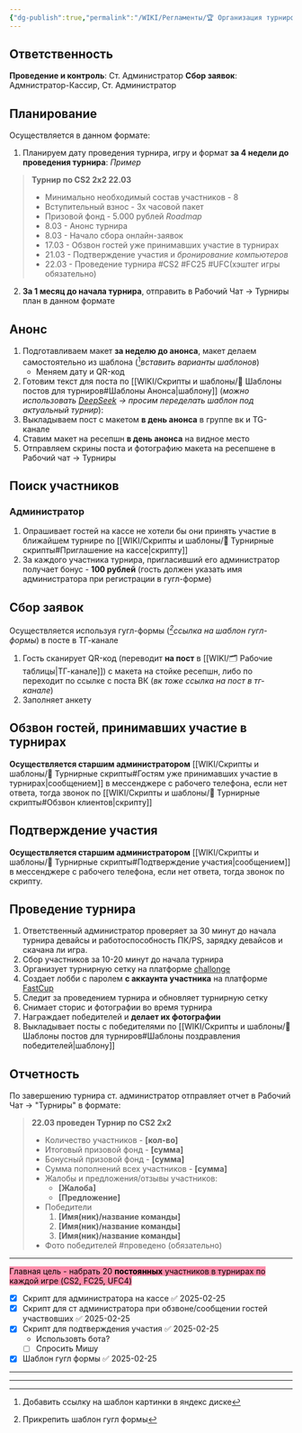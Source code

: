 ```yaml
---
{"dg-publish":true,"permalink":"/WIKI/Регламенты/🏆 Организация турниров/"}
---
```


## Ответственность
**Проведение и контроль**: Ст. Администратор
**Сбор заявок**: Адмнистратор-Кассир, Ст. Администратор
## Планирование
Осуществляется в данном формате:
1. Планируем дату проведения турнира, игру и формат **за 4 недели до проведения турнира**:
	*Пример*
> 	**Турнир по CS2 2х2 22.03** 
> 	- Минимально необходимый состав участников - 8
> 	- Вступительный взнос - 3х часовой пакет 
> 	- Призовой фонд - 5.000 рублей
> 	*Roadmap*
> 	- 8.03 - Анонс турнира 
> 	- 8.03 - Начало сбора онлайн-заявок
> 	- 17.03 - Обзвон гостей уже принимавших участие в турнирах
> 	- 21.03 - Подтверждение участия и *бронирование компьютеров*
> 	- 22.03 - Проведение турнира
> 	#CS2 #FC25 #UFC(хэштег игры обязательно)
2. **За 1 месяц до начала турнира**, отправить в Рабочий Чат -> Турниры план в данном формате
## Анонс
1. Подготавливаем макет **за неделю до анонса**, макет делаем самостоятельно из шаблона ([^2]*вставить варианты шаблонов*)
	- Меняем дату и QR-код
2. Готовим текст для поста по [[WIKI/Скрипты и шаблоны/📝 Шаблоны постов для турниров#Шаблоны Анонса\|шаблону]] (*можно использовать [DeepSeek](https://chat.deepseek.com) -> просим переделать шаблон под актуальный турнир*):
3. Выкладываем пост с макетом **в день анонса** в группе вк и TG-канале
4. Ставим макет на ресепшн **в день анонса** на видное место
5. Отправляем скрины поста и фотографию макета на ресепшене в Рабочий чат -> Турниры
## Поиск участников
### Администратор
1. Опрашивает гостей на кассе не хотели бы они принять участие в ближайшем турнире по [[WIKI/Скрипты и шаблоны/📄 Турнирные скрипты#Приглашение на кассе\|скрипту]]
2. За каждого участника турнира, пригласивший его администратор получает бонус - **100 рублей** (гость должен указать имя администратора при регистрации в гугл-форме)
## Сбор заявок
Осуществляется используя гугл-формы (*[^1]ссылка на шаблон гугл-формы*) в посте в ТГ-канале
1. Гость сканирует QR-код (переводит **на пост** в [[WIKI/🗂️ Рабочие таблицы\|ТГ-канале]]) с макета на стойке ресепшн, либо по переходит по ссылке с поста ВК (*вк тоже ссылка на пост в тг-канале*)
2. Заполняет анкету
## Обзвон гостей, принимавших участие в турнирах 
**Осуществляется старшим администратором** [[WIKI/Скрипты и шаблоны/📄 Турнирные скрипты#Гостям уже принимавших участие в турнирах\|сообщением]] в мессенджере с рабочего телефона, если нет ответа, тогда звонок по [[WIKI/Скрипты и шаблоны/📄 Турнирные скрипты#Обзвон клиентов\|скрипту]]
## Подтверждение участия 
**Осуществляется старшим администратором** [[WIKI/Скрипты и шаблоны/📄 Турнирные скрипты#Подтверждение участия\|сообщением]] в мессенджере с рабочего телефона, если нет ответа, тогда звонок по скрипту.
## Проведение турнира 
1. Ответственный администратор проверяет за 30 минут до начала турнира девайсы и работоспособность ПК/PS, зарядку девайсов и скачана ли игра.
2. Сбор участников за 10-20 минут до начала турнира 
3. Организует турнирную сетку на платформе [challonge](https://challonge.com/)
4. Создает лобби с паролем **с аккаунта участника** на платформе [FastCup](https://fastcup.net/)
5. Следит за проведением турнира и обновляет турнирную сетку
6. Снимает сторис и фотографии во время турнира
7. Награждает победителей и **делает их фотографии** 
8. Выкладывает посты с победителями по [[WIKI/Скрипты и шаблоны/📝 Шаблоны постов для турниров#Шаблоны поздравления победителей\|шаблону]]
## Отчетность
По завершению турнира ст. администратор отправляет отчет в Рабочий Чат -> "Турниры" в формате:
> **22.03 проведен Турнир по CS2 2х2**
> - Количество участников - **[кол-во]**
> - Итоговый призовой фонд - **[сумма]**
> - Бонусный призовой фонд - **[сумма]**
> - Сумма пополнений всех участников - **[сумма]**
> - Жалобы и предложения/отзывы участников:
> 	- **[Жалоба]**
> 	- **[Предложение]**
> - Победители 
> 	1. **[Имя(ник)/название команды]**
> 	2. **[Имя(ник)/название команды]**
> 	3. **[Имя(ник)/название команды]**
> - Фото победителей
> #проведено (обязательно)

___
<mark style="background: #FF5582A6;">Главная цель - набрать 20 **постоянных** участников в турнирах по каждой игре (CS2, FC25, UFC4)</mark>
- [x] Скрипт для администратора на кассе ✅ 2025-02-25
- [x] Скрипт для ст администратора при обзвоне/сообщении гостей участвовших ✅ 2025-02-25
- [x] Скрипт для подтверждения участия ✅ 2025-02-25
	- Использовть бота?
	- [ ] Спросить Мишу
- [x] Шаблон гугл формы ✅ 2025-02-25

___
[^1]: Прикрепить шаблон гугл формы

[^2]: Добавить ссылку на шаблон картинки в яндекс диске
****